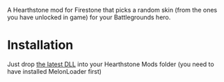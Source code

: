 A Hearthstone mod for Firestone that picks a random skin (from the ones you have unlocked in game) for your Battlegrounds hero.

# Installation

Just drop [the latest DLL](https://github.com/sebastientromp/hs-melon-random-battlegrounds-skin/releases/latest/download/RandomBattlegroundsSkin.dll) into your Hearthstone Mods folder (you need to have installed MelonLoader first)

